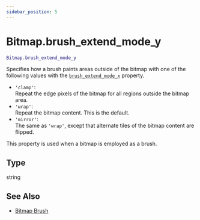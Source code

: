```yaml
---
sidebar_position: 5
---
```


# Bitmap.brush_extend_mode_y
```lua
Bitmap.brush_extend_mode_y
```

Specifies how a brush paints areas outside of the bitmap with one of the following values with the [`brush_extend_mode_x`](/libs/graphics/Bitmap/Bitmap_brush_extend_mode_x) property.

- `'clamp'`:<br/>
    Repeat the edge pixels of the bitmap for all regions outside the bitmap area.
- `'wrap'`:<br/>
    Repeat the bitmap content. This is the default.
- `'mirror'`:<br/>
    The same as `'wrap'`, except that alternate tiles of the bitmap content are flipped.

This property is used when a bitmap is employed as a brush.

## Type
string

## See Also
- [Bitmap Brush](/guide/graphics#bitmap-brush)
